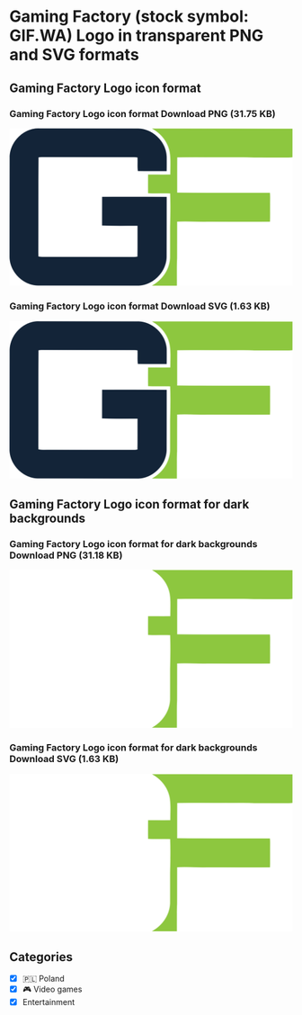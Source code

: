# Gaming Factory (stock symbol: GIF.WA) Logo in transparent PNG and SVG formats

## Gaming Factory Logo icon format

### Gaming Factory Logo icon format Download PNG (31.75 KB)

![Gaming Factory Logo icon format Download PNG (31.75 KB)](/img/orig/GIF.WA-4bb1d65d.png)

### Gaming Factory Logo icon format Download SVG (1.63 KB)

![Gaming Factory Logo icon format Download SVG (1.63 KB)](/img/orig/GIF.WA-5827c672.svg)

## Gaming Factory Logo icon format for dark backgrounds

### Gaming Factory Logo icon format for dark backgrounds Download PNG (31.18 KB)

![Gaming Factory Logo icon format for dark backgrounds Download PNG (31.18 KB)](/img/orig/GIF.WA.D-6f25681e.png)

### Gaming Factory Logo icon format for dark backgrounds Download SVG (1.63 KB)

![Gaming Factory Logo icon format for dark backgrounds Download SVG (1.63 KB)](/img/orig/GIF.WA.D-63078644.svg)



## Categories
- [x] 🇵🇱 Poland
- [x] 🎮 Video games
- [x] Entertainment
